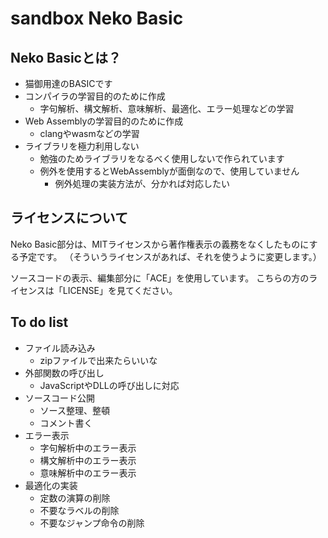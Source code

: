# sandbox Neko Basic

## Neko Basicとは？

- 猫御用達のBASICです
- コンパイラの学習目的のために作成
  - 字句解析、構文解析、意味解析、最適化、エラー処理などの学習
- Web Assemblyの学習目的のために作成
  - clangやwasmなどの学習
- ライブラリを極力利用しない
  - 勉強のためライブラリをなるべく使用しないで作られています
  - 例外を使用するとWebAssemblyが面倒なので、使用していません
    - 例外処理の実装方法が、分かれば対応したい

## ライセンスについて

Neko Basic部分は、MITライセンスから著作権表示の義務をなくしたものにする予定です。
（そういうライセンスがあれば、それを使うように変更します。）

ソースコードの表示、編集部分に「ACE」を使用しています。
こちらの方のライセンスは「LICENSE」を見てください。

## To do list

- ファイル読み込み
  - zipファイルで出来たらいいな
- 外部関数の呼び出し
  - JavaScriptやDLLの呼び出しに対応
- ソースコード公開
  - ソース整理、整頓
  - コメント書く
- エラー表示
  - 字句解析中のエラー表示
  - 構文解析中のエラー表示
  - 意味解析中のエラー表示
- 最適化の実装
  - 定数の演算の削除
  - 不要なラベルの削除
  - 不要なジャンプ命令の削除
